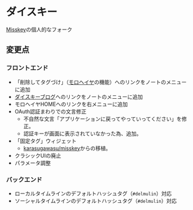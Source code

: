 # ダイスキー

[Misskey](https://github.com/misskey-dev/misskey/)の個人的なフォーク

## 変更点

### フロントエンド

- 「削除してタグづけ」（[モロヘイヤ](https://github.com/pooza/mulukhiya-toot-proxy/)の機能）へのリンクをノートのメニューに追加
- [ダイスキーブログ](https://blog.misskey.delmulin.com)へのリンクをノートのメニューに追加
- モロヘイヤHOMEへのリンクを右メニューに追加
- OAuth認証まわりでの文言修正
  - 不自然な文言「アプリケーションに戻ってやっていってください」を修正。
  - 認証キーが画面に表示されていなかった為、追加。
- 「固定タグ」ウィジェット
  - [karasugawasu/misskey](https://github.com/karasugawasu/misskey)からの移植。
- クラシックUIの廃止
- パラメータ調整

### バックエンド

- ローカルタイムラインのデフォルトハッシュタグ（`#delmulin`）対応
- ソーシャルタイムラインのデフォルトハッシュタグ（`#delmulin`）対応
